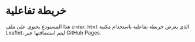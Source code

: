 # خريطة تفاعلية
هذا المستودع يحتوي على ملف `index.html` الذي يعرض خريطة تفاعلية باستخدام مكتبة Leaflet، ليتم استضافتها عبر GitHub Pages.

